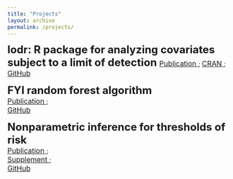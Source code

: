 ```yaml
---
title: "Projects"
layout: archive
permalink: /projects/
---
```

<font size="5"> <b> lodr: R package for analyzing covariates subject to a limit of detection </b> </font> 
[<font size="3"> Publication </font>](...);
[<font size="3"> CRAN </font>](https://cran.r-project.org/web/packages/lodr/index.html);
[<font size="3"> GitHub </font>](https://github.com/mloop/lodr)

<font size="5"> <b> FYI random forest algorithm </b> </font>  
[<font size="3"> Publication </font>](...);      
[<font size="3"> GitHub </font>](https://github.com/kmdono02/FYI_Random_Forest)  

<font size="5"> <b> Nonparametric inference for thresholds of risk </b> </font>  
[<font size="3"> Publication </font>](https://www.ncbi.nlm.nih.gov/pubmed/31285781);    
[<font size="3"> Supplement </font>](https://kmdono02.github.io/Risk_Threshold/);      
[<font size="3"> GitHub </font>](https://github.com/kmdono02/Risk_Threshold)  
